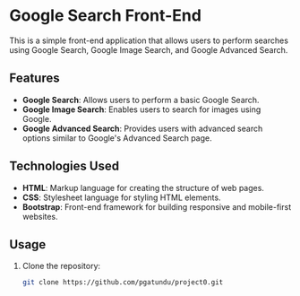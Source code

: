 # Google Search Front-End

This is a simple front-end application that allows users to perform searches using Google Search, Google Image Search, and Google Advanced Search.

## Features

- **Google Search**: Allows users to perform a basic Google Search.
- **Google Image Search**: Enables users to search for images using Google.
- **Google Advanced Search**: Provides users with advanced search options similar to Google's Advanced Search page.

## Technologies Used

- **HTML**: Markup language for creating the structure of web pages.
- **CSS**: Stylesheet language for styling HTML elements.
- **Bootstrap**: Front-end framework for building responsive and mobile-first websites.

## Usage

1. Clone the repository:

   ```bash
   git clone https://github.com/pgatundu/project0.git
